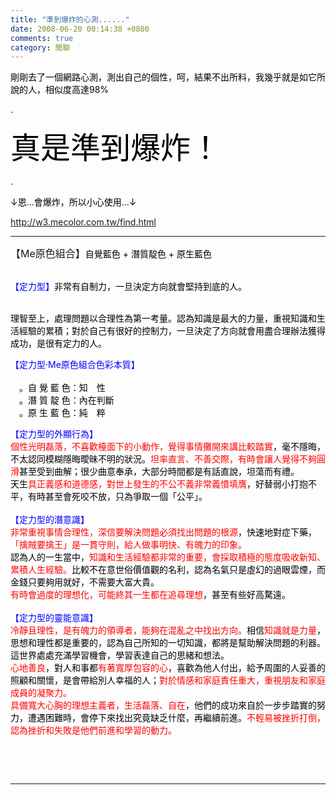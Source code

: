 ```yaml
---
title: "準到爆炸的心測......"
date: 2008-06-20 00:14:38 +0800
comments: true
category: 閒聊
---
```

<p><font color="#000000"><span class="style17">剛剛去了一個網路心測，測出自己的個性，呵，結果不出所料，我幾乎就是如它所說的人，相似度高達98%</span></font></p><p><font color="#000000"><span class="style17">.</span></font></p><p><font color="#000000" size="7"><span class="style17"></span></font></p><p><font color="#000000" size="7"><span class="style17"></span></font></p><p><font color="#000000" size="7"><span class="style17"></span></font></p><p><font color="#000000" size="7"><span class="style17"></span></font></p><p><font color="#000000" size="7"><span class="style17"></span></font></p><p><font color="#000000" size="7"><span class="style17"></span></font></p><p><font color="#000000" size="7"><span class="style17"></span></font></p><p><font color="#000000" size="7"><span class="style17"></span></font></p><p><font color="#000000" size="7"><span class="style17"></span></font></p><p><font color="#000000" size="7"><span class="style17"></span></font></p><p><font color="#000000" size="7"><span class="style17"></span></font></p><p><font color="#000000" size="7"><span class="style17"></span></font></p><p><font color="#000000" size="7"><span class="style17"></span></font></p><p><font color="#000000" size="7"><span class="style17"></span></font></p><p><font color="#000000" size="7"><span class="style17"></span></font></p><p><font color="#000000" size="7"><span class="style17"></span></font></p><p><font color="#000000" size="7"><span class="style17"></span></font></p><p><font color="#000000" size="7"><span class="style17"></span></font></p><p><font color="#000000" size="7"><span class="style17"></span></font></p><p><font color="#000000" size="7"><span class="style17"></span></font></p><p><font color="#000000" size="7"><span class="style17"></span></font></p><p><font color="#000000" size="7"><span class="style17"></span></font></p><p><font color="#000000" size="7"><span class="style17"></span></font></p><p><font color="#000000" size="7"><span class="style17"></span></font></p><p><font color="#000000" size="7"><span class="style17"></span></font></p><p><font color="#000000" size="7"><span class="style17"></span></font></p><p><font color="#000000" size="7"><span class="style17"></span></font></p><p><font color="#000000" size="7"><span class="style17"></span></font></p><p><font color="#000000" size="7"><span class="style17"></span></font></p><p><font color="#000000" size="7"><span class="style17"></span></font></p><p><font color="#000000" size="7"><span class="style17"></span></font></p><p><font color="#000000" size="7"><span class="style17"></span></font></p><p><font color="#000000" size="7"><span class="style17"></span></font></p><p><font color="#000000" size="7"><span class="style17"></span></font></p><p><font color="#000000" size="7"><span class="style17"></span></font></p><p><font color="#000000" size="7"><span class="style17"></span></font></p><p><font color="#000000" size="7"><span class="style17"></span></font></p><p><font color="#000000" size="7"><span class="style17"></span></font></p><p><font color="#000000" size="7"><span class="style17"></span></font></p><p><font color="#000000" size="7"><span class="style17"></span></font></p><p><font color="#000000" size="7"><span class="style17"></span></font></p><p><font color="#000000" size="7"><span class="style17"></span></font></p><p><font color="#000000" size="7"><span class="style17"></span></font></p><p><font color="#000000" size="7"><span class="style17"></span></font></p><p><font color="#000000" size="7"><span class="style17"></span></font></p><p><font color="#000000" size="7"><span class="style17"></span></font></p><p><font color="#000000" size="7"><span class="style17"></span></font></p><p><font color="#000000" size="7"><span class="style17"></span></font></p><p><font color="#000000" size="7"><span class="style17"></span></font></p><p><font color="#000000" size="7"><span class="style17"></span></font></p><p><font color="#000000" size="7"><span class="style17"></span></font></p><p><font color="#000000" size="7"><span class="style17"></span></font></p><p><font color="#000000" size="7"><span class="style17"></span></font></p><p><font color="#000000" size="7"><span class="style17"></span></font></p><p><font color="#000000" size="7"><span class="style17"></span></font></p><p><font color="#000000" size="7"><span class="style17"></span></font></p><p><font color="#000000" size="7"><span class="style17">真是準到爆炸！</span></font></p><p><font color="#000000" size="7"><span class="style17"></span></font></p><p><font color="#000000"><span class="style17"></span></font></p><p><font color="#000000"><span class="style17"></span></font></p><p><font color="#000000" size="7"><span class="style17"></span></font></p><p><font color="#000000"><span class="style17"></span></font></p><p><font color="#000000"><span class="style17"></span></font></p><p><font color="#000000"><span class="style17">.</span></font></p><p><font color="#000000"><span class="style17">↓恩...會爆炸，所以小心使用...↓</span></font></p><p><font color="#000000"><span class="style17"><span class="style17"><a href="http://w3.mecolor.com.tw/find.html">http://w3.mecolor.com.tw/find.html</a></span></span></font></p><hr /><p><font size="+0"><span>【Me原色組合】</span></font><font color="#000000"><span class="style17">自覺藍色 + 潛質靛色 + 原生藍色</span></font></p><p class="style16"><font color="#0000ff"><span class="style17"> <br />【定力型】</span></font><font color="#000000"><span class="style25">非常有自制力，一旦決定方向就會堅持到底的人。 </span></font></p><p class="style16"><span class="style25"></span><br /><font color="#000000">理智至上，處理問題以合理性為第一考量。認為知識是最大的力量，重視知識和生活經驗的累積；對於自己有很好的控制力，一旦決定了方向就會用盡合理辦法獲得成功，是很有定力的人。</font></p></td /><td></td></td /></td /></td /></td /></td /></td /></td /><td></td></td /></td /></td /></td /></td /></td /><td bgcolor="#ffffff" colspan="2" rowspan="2"></td></td /></td /></td /></td /></td /></td /><p class="style16"><font color="#0000ff"><span class="style16"><span class="style17">【定力型‧Me原色組合色彩本質】</span><br /></span><br /><span class="style40">　<font color="#000000">。自 覺 藍 色：知　性</font></span></font><span class="style16"><br /><font color="#000000"><span class="style67">　。潛 質 靛 色：內在判斷</span><br /><span class="style48">　<span class="style50">。原 生 藍 色：純　粹</span></span></font></span></p></td /><td bgcolor="#ffffff" colspan="2" rowspan="2"></td></td /></td /></td /></td /></td /></td /></tr /><tr></tr></tr /></tr /></tr /></tr /></tr /></tr /><td bgcolor="#ffffff" colspan="6" rowspan="3"></td></td /></td /></td /></td /></td /></td /><p class="style16"><font color="#0000ff"><span class="style57">【定力型的外顯行為】</span><br /><font color="#000000"><span class="style59"><font color="#ff0000">個性光明磊落，不喜歡檯面下的小動作，覺得事情攤開來講比較踏實</font></span>，毫不隱晦，不太認同模糊隱晦曖昧不明的狀況。<span class="style60"><font color="#ff0000">坦率直言、不善交際，有時會讓人覺得不夠圓滑</font></span>甚至受到曲解；很少曲意奉承，大部分時間都是有話直說，坦蕩而有禮。 <br />天生<span class="style59"><font color="#ff0000">具正義感和道德感，對世上發生的不公不義非常義憤填膺</font></span>，好替弱小打抱不平，有時甚至會死咬不放，只為爭取一個「公平」。</font><br /><br /><span class="style58">【定力型的潛意識】</span><br /></font><font color="#000000"><span class="style67"><font color="#ff0000">非常重視事情合理性，深信要解決問題必須找出問題的根源</font></span>，快速地對症下藥，<span class="style67"><font color="#ff0000">「擒賊要擒王」是一貫守則，給人做事明快、有魄力的印象。</font></span><br />認為人的一生當中，<span class="style67"><font color="#ff0000">知識和生活經驗都非常的重要，會採取積極的態度吸收新知、累積人生經驗。</font></span>比較不在意世俗價值觀的名利，認為名氣只是虛幻的過眼雲煙，而金錢只要夠用就好，不需要大富大貴。<br /><span class="style67"><font color="#ff0000">有時會過度的理想化，可能終其一生都在追尋理想</font></span>，甚至有些好高騖遠。</font><span class="style20"><br /></span><span class="style17"><br /><span class="style59"><font color="#0000ff">【定力型的靈能意識】</font></span></span><br /><font color="#000000"><span class="style50"><font color="#ff0000">冷靜且理性，是有魄力的領導者，能夠在混亂之中找出方向。</font></span>相信<span class="style50"><font color="#ff0000">知識就是力量</font></span>，思想和理性都是重要的，認為自己所知的一切知識，都將是幫助解決問題的利器。這世界處處充滿學習機會，學習表達自己的思緒和想法。<br /><span class="style50"><font color="#ff0000">心地善良</font></span>，對人和事都<span class="style50"><font color="#ff0000">有著寬厚包容的心</font></span>，喜歡為他人付出，給予周圍的人妥善的照顧和關懷，是會帶給別人幸福的人；<span class="style50"><font color="#ff0000">對於情感和家庭責任重大</font><font color="#ff0000">，重視朋友和家庭成員的凝聚力。</font></span><br /><span class="style50"><font color="#ff0000">具備寬大心胸的理想主義者，生活磊落、自在</font></span>，他們的成功來自於一步步踏實的努力，遭遇困難時，會停下來找出究竟缺乏什麼，再繼續前進。</font><font color="#ff0000"><span class="style50">不輕易被挫折打倒，認為挫折和失敗是他們前進和學習的動力。</span></font></p><p class="style16"><font color="#0000ff"><span class="style50"></span></font></p><p> </p></td /></tr /><p> </p><hr />
